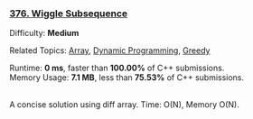 ### [376\. Wiggle Subsequence](https://leetcode.com/problems/wiggle-subsequence/)

Difficulty: **Medium**  

Related Topics: [Array](https://leetcode.com/tag/array/), [Dynamic Programming](https://leetcode.com/tag/dynamic-programming/), [Greedy](https://leetcode.com/tag/greedy/)

Runtime: **0 ms**, faster than **100.00%** of C++ submissions.  
Memory Usage: **7.1 MB**, less than **75.53%** of C++ submissions.

<br/>
A concise solution using diff array. Time: O(N), Memory O(N).
